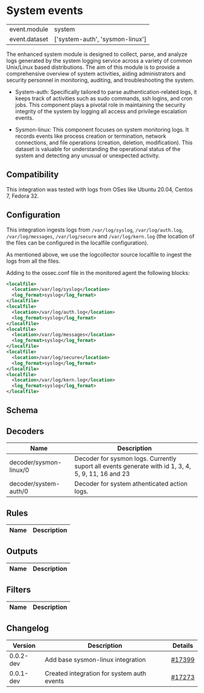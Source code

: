# System events


|   |   |
|---|---|
| event.module | system |
| event.dataset | ['system-auth', 'sysmon-linux'] |


The enhanced system module is designed to collect, parse, and analyze logs generated by the system logging
service across a variety of common Unix/Linux based distributions.
The aim of this module is to provide a comprehensive overview of system activities,
aiding administrators and security personnel in monitoring, auditing, and troubleshooting the system.

<!-- Components: -->
- System-auth: Specifically tailored to parse authentication-related logs, it keeps track of activities such as sudo commands, ssh logins, and cron jobs. This component plays a pivotal role in maintaining the security integrity of the system by logging all access and privilege escalation events.

- Sysmon-linux: This component focuses on system monitoring logs. It records events like process creation or termination, network connections, and file operations (creation, deletion, modification). This dataset is valuable for understanding the operational status of the system and detecting any unusual or unexpected activity.

<!--
- System-general: This component caters to the general system events not covered by the other components. It provides an overall picture of the system health, keeping track of routine events and errors across various services and applications running on the system.

- System-secure: Exclusive to Red Hat-based Linux distributions, this component processes logs related to authentication and security validations, providing additional depth to the audit trail.

- System-kernel: This component processes messages from the Linux kernel. These logs provide critical insight into interactions between the hardware and the kernel, which is especially useful for diagnosing hardware issues and driver conflicts.
-->


## Compatibility

This integration was tested with logs from OSes like Ubuntu 20.04, Centos 7, Fedora 32.

## Configuration


This integration ingests logs from `/var/log/syslog`, `/var/log/auth.log`, `/var/log/messages`, `/var/log/secure`
and `/var/log/kern.log` (the location of the files can be configured in the localfile configuration).

As mentioned above, we use the logcollector source localfile to ingest the logs from all the files.

Adding to the ossec.conf file in the monitored agent the following blocks:
```xml
<localfile>
  <location>/var/log/syslog</location>
  <log_format>syslog</log_format>
</localfile>
<localfile>
  <location>/var/log/auth.log</location>
  <log_format>syslog</log_format>
</localfile>
<localfile>
  <location>/var/log/messages</location>
  <log_format>syslog</log_format>
</localfile>
<localfile>
  <location>/var/log/secure</location>
  <log_format>syslog</log_format>
</localfile>
<localfile>
  <location>/var/log/kern.log</location>
  <log_format>syslog</log_format>
</localfile>
```


## Schema

## Decoders

| Name | Description |
|---|---|
| decoder/sysmon-linux/0 | Decoder for sysmon logs. Currently suport all events generate with id 1, 3, 4, 5, 9, 11, 16 and 23 |
| decoder/system-auth/0 | Decoder for system athenticated action logs. |
## Rules

| Name | Description |
|---|---|
## Outputs

| Name | Description |
|---|---|
## Filters

| Name | Description |
|---|---|
## Changelog

| Version | Description | Details |
|---|---|---|
| 0.0.2-dev | Add base sysmon-linux integration | [#17399](https://github.com/xcyber360/xcyber360/pull/17399) |
| 0.0.1-dev | Created integration for system auth events | [#17273](https://github.com/xcyber360/xcyber360/pull/17273) |
